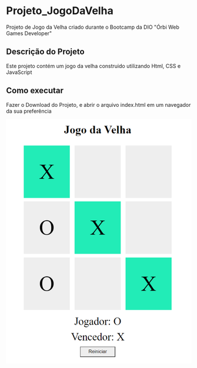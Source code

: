 # Projeto_JogoDaVelha
Projeto de Jogo da Velha criado durante o Bootcamp da DIO "Órbi Web Games Developer"
## Descrição do Projeto
Este projeto contém um jogo da velha construido utilizando Html, CSS e JavaScript
## Como executar
Fazer o Download do Projeto, e abrir o arquivo index.html em um navegador da sua preferência


<img src="/Jogo_daVelha.png" alt="Jogo da velha imagem"/>
